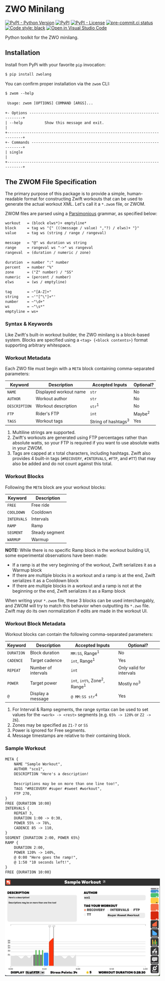 # ZWO Minilang
[![PyPI - Python Version](https://img.shields.io/pypi/pyversions/zwolang)](https://pypi.org/project/zwolang/)
[![PyPI](https://img.shields.io/pypi/v/zwolang)](https://pypi.org/project/zwolang/)
[![PyPI - License](https://img.shields.io/pypi/l/zwolang?color=magenta)](https://github.com/sco1/zwolang/blob/master/LICENSE)
[![pre-commit.ci status](https://results.pre-commit.ci/badge/github/sco1/zwolang/main.svg)](https://results.pre-commit.ci/latest/github/sco1/zwolang/main)
[![Code style: black](https://img.shields.io/badge/code%20style-black-black)](https://github.com/psf/black)
[![Open in Visual Studio Code](https://img.shields.io/badge/Open%20in-VSCode.dev-blue)](https://vscode.dev/github.com/sco1/zwolang)

Python toolkit for the ZWO minilang.

## Installation
Install from PyPi with your favorite `pip` invocation:

```bash
$ pip install zwolang
```

You can confirm proper installation via the `zwom` CLI:
<!-- [[[cog
import cog
from subprocess import PIPE, run
out = run(["zwom", "--help"], stdout=PIPE, encoding="ascii")
cog.out(
    f"```\n$ zwom --help\n{out.stdout.rstrip()}\n```"
)
]]] -->
```
$ zwom --help
                                                                               
 Usage: zwom [OPTIONS] COMMAND [ARGS]...                                       
                                                                               
+- Options -------------------------------------------------------------------+
| --help          Show this message and exit.                                 |
+-----------------------------------------------------------------------------+
+- Commands ------------------------------------------------------------------+
| single                                                                      |
+-----------------------------------------------------------------------------+
```
<!-- [[[end]]] -->

## The ZWOM File Specification
The primary purpose of this package is to provide a simple, human-readable format for constructing Zwift workouts that can be used to generate the actual workout XML. Let's call it a `*.zwom` file, or ZWOM.

ZWOM files are parsed using a [Parsimonious](https://github.com/erikrose/parsimonious) grammar, as specified below:
<!-- [[[cog
from textwrap import dedent
import cog
from zwo.parser import RAW_GRAMMAR
cog.out(
    f"```{dedent(RAW_GRAMMAR)}```"
)
]]] -->
```
workout   = (block elws*)+ emptyline*
block     = tag ws "{" (((message / value) ","?) / elws)+ "}"
value     = tag ws (string / range / rangeval)

message   = "@" ws duration ws string
range     = rangeval ws "->" ws rangeval
rangeval  = (duration / numeric / zone)

duration  = number ":" number
percent   = number "%"
zone      = ("Z" number) / "SS"
numeric   = (percent / number)
elws      = (ws / emptyline)

tag       = ~"[A-Z]+"
string    = ~'"[^\"]+"'
number    = ~"\d+"
ws        = ~"\s*"
emptyline = ws+
```
<!-- [[[end]]] -->

### Syntax & Keywords
Like Zwift's built-in workout builder, the ZWO minilang is a block-based system. Blocks are specified using a `<tag> {<block contents>}` format supporting arbitrary whitespace.

### Workout Metadata
Each ZWO file must begin with a `META` block containing comma-separated parameters:

| Keyword       | Description             | Accepted Inputs                | Optional?         |
|---------------|-------------------------|--------------------------------|-------------------|
| `NAME`        | Displayed workout name  | `str`                          | No                |
| `AUTHOR`      | Workout author          | `str`                          | No                |
| `DESCRIPTION` | Workout description     | `str`<sup>1</sup>              | No                |
| `FTP`         | Rider's FTP             | `int`                          | Maybe<sup>2</sup> |
| `TAGS`        | Workout tags            | String of hashtags<sup>3</sup> | Yes               |

1. Multiline strings are supported.
2. Zwift's workouts are generated using FTP percentages rather than absolute watts, so your FTP is required if you want to use absolute watts in your ZWOM.
3. Tags are capped at x total characters, including hashtags. Zwift also provides 4 built-in tags (`#RECOVERY`, `#INTERVALS`, `#FTP`, and `#TT`) that may also be added and do not count against this total.

### Workout Blocks
Following the `META` block are your workout blocks:

| Keyword     | Description        |
|-------------|--------------------|
| `FREE`      | Free ride          |
| `COOLDOWN`  | Cooldown           |
| `INTERVALS` | Intervals          |
| `RAMP`      | Ramp               |
| `SEGMENT`   | Steady segment     |
| `WARMUP`    | Warmup             |

**NOTE:** While there is no specific Ramp block in the workout building UI, some experimental observations have been made:
  * If a ramp is at the very beginning of the workout, Zwift serializes it as a Warmup block
  * If there are multiple blocks in a workout and a ramp is at the end, Zwift serializes it as a Cooldown block
  * If there are multiple blocks in a workout and a ramp is not at the beginning or the end, Zwift serializes it as a Ramp block

When writing your `*.zwom` file, these 3 blocks can be used interchangably, and ZWOM will try to match this behavior when outputting its `*.zwo` file. Zwift may do its own normalization if edits are made in the workout UI.

### Workout Block Metadata
Workout blocks can contain the following comma-separated parameters:

| Keyword    | Description         | Accepted Inputs                                    | Optional?                |
|------------|---------------------|----------------------------------------------------|--------------------------|
| `DURATION` | Block duration      | `MM:SS`, Range<sup>1</sup>                         | No                       |
| `CADENCE`  | Target cadence      | `int`, Range<sup>1</sup>                           | Yes                      |
| `REPEAT`   | Number of intervals | `int`                                              | Only valid for intervals |
| `POWER`    | Target power        | `int`, `int%`, Zone<sup>2</sup>, Range<sup>1</sup> | Mostly no<sup>3</sup>    |
| `@`        | Display a message   | `@ MM:SS str`<sup>4</sup>                          | Yes                      |

1. For Interval & Ramp segments, the range syntax can be used to set values for the `<work> -> <rest>` segments (e.g. `65% -> 120%` or `Z2 -> Z6`).
2. Zones may be specified as `Z1-7` or `SS`
3. Power is ignored for Free segments.
4. Message timestamps are relative to their containing block.


### Sample Workout
```
META {
    NAME "Sample Workout",
    AUTHOR "sco1",
    DESCRIPTION "Here's a description!

    Descriptions may be on more than one line too!",
    TAGS "#RECOVERY #super #sweet #workout",
    FTP 270,
}
FREE {DURATION 10:00}
INTERVALS {
    REPEAT 3,
    DURATION 1:00 -> 0:30,
    POWER 55% -> 78%,
    CADENCE 85 -> 110,
}
SEGMENT {DURATION 2:00, POWER 65%}
RAMP {
    DURATION 2:00,
    POWER 120% -> 140%,
    @ 0:00 "Here goes the ramp!",
    @ 1:50 "10 seconds left!",
}
FREE {DURATION 10:00}
```

![Workout Screenshot](https://raw.githubusercontent.com/sco1/sco1.github.io/master/zwo/sample_zwift_workout.png)
